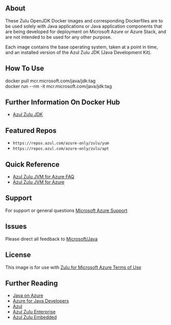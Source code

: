 ## About
These Zulu OpenJDK Docker images and corresponding Dockerfiles are
to be used solely with Java applications or Java application components
that are being developed for deployment on Microsoft Azure or Azure Stack,
and are not intended to be used for any other purpose.

Each image contains the base operating system, taken at a point in time,
and an installed version of the Azul Zulu JDK (Java Development Kit).

## How To Use
docker pull mcr.microsoft.com/java/jdk:tag<br>
docker run --rm -it mcr.microsoft.com/java/jdk:tag

## Further Information On Docker Hub
* [Azul Zulu JDK](https://hub.docker.com/_/microsoft-java-jdk)

## Featured Repos
* `https://repos.azul.com/azure-only/zulu/yum`
* `https://repos.azul.com/azure-only/zulu/apt`

## Quick Reference
* [Azul Zulu JVM for Azure FAQ](https://assets.azul.com/files/Zulu-for-Azure-FAQ.pdf)
* [Azul Zulu JVM for Azure](https://www.azul.com/downloads/azure-only/zulu/)

## Support
For support or general questions [Microsoft Azure Support](https://support.microsoft.com/en-us/help/4026305/sql-contact-microsoft-azure-support)

## Issues
Please direct all feedback to [Microsoft/Java](https://github.com/Microsoft/java/issues)

## License
This image is for use with [Zulu for Microsoft Azure Terms of Use](https://www.azul.com/downloads/azure-only/zulu/terms-of-use)

## Further Reading
* [Java on Azure](https://azure.microsoft.com/en-us/develop/java/)
* [Azure for Java Developers](https://docs.microsoft.com/en-us/java/azure/?view=azure-java-stable)
* [Azul](https://www.azul.com/)
* [Azul Zulu Enterprise](https://www.azul.com/products/zulu-enterprise/)
* [Azul Zulu Embedded](https://www.azul.com/products/zulu-embedded/)

